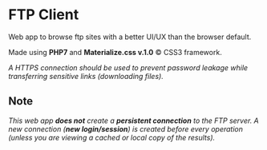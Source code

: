 # FTP Client
Web app to browse ftp sites with a better UI/UX than the browser default.

Made using **PHP7** and **Materialize.css v.1.0** &copy; CSS3 framework.

_A HTTPS connection should be used to prevent password leakage while transferring sensitive links (downloading files)._

## Note 
_This web app <b>does not</b> create a <b>persistent connection</b> to the FTP server. A new connection (<b>new login/session</b>) is created before every operation (unless you are viewing a cached or local copy of the results)._
